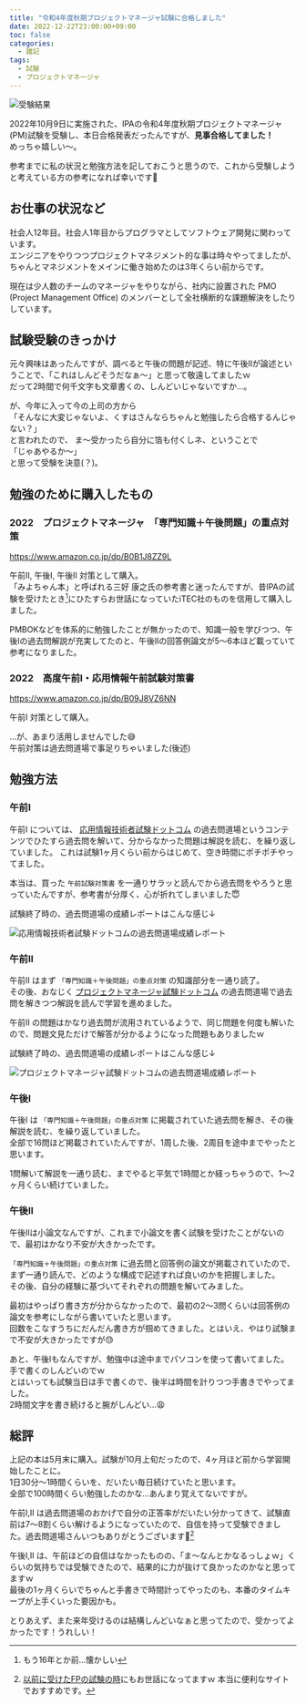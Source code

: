 ```yaml
---
title: "令和4年度秋期プロジェクトマネージャ試験に合格しました"
date: 2022-12-22T23:00:00+09:00
toc: false
categories:
  - 雑記
tags: 
  - 試験
  - プロジェクトマネージャ
---
```


![受験結果](feature.png)

2022年10月9日に実施された、IPAの令和4年度秋期プロジェクトマネージャ(PM)試験を受験し、本日合格発表だったんですが、**見事合格してました！**  
めっちゃ嬉しい～。

参考までに私の状況と勉強方法を記しておこうと思うので、これから受験しようと考えている方の参考になれば幸いです🙏


## お仕事の状況など

社会人12年目。社会人1年目からプログラマとしてソフトウェア開発に関わっています。  
エンジニアをやりつつプロジェクトマネジメント的な事は時々やってましたが、ちゃんとマネジメントをメインに働き始めたのは3年くらい前からです。

現在は少人数のチームのマネージャをやりながら、社内に設置された PMO (Project Management Office) のメンバーとして全社横断的な課題解決をしたりしています。


## 試験受験のきっかけ

元々興味はあったんですが、調べると午後の問題が記述、特に午後IIが論述ということで、「これはしんどそうだなぁ～」と思って敬遠してましたｗ  
だって2時間で何千文字も文章書くの、しんどいじゃないですか…。

が、今年に入って今の上司の方から  
「そんなに大変じゃないよ、くすはさんならちゃんと勉強したら合格するんじゃない？」  
と言われたので、 ま～受かったら自分に箔も付くしネ、ということで  
「じゃあやるか～」  
と思って受験を決意(？)。


## 勉強のために購入したもの

### 2022　プロジェクトマネージャ　「専門知識＋午後問題」の重点対策 

https://www.amazon.co.jp/dp/B0B1J8ZZ9L

午前II, 午後I, 午後II 対策として購入。  
「みよちゃん本」と呼ばれる三好 康之氏の参考書と迷ったんですが、昔IPAの試験を受けたとき[^1]にひたすらお世話になっていたiTEC社のものを信用して購入しました。

PMBOKなどを体系的に勉強したことが無かったので、知識一般を学びつつ、午後Iの過去問解説が充実してたのと、午後IIの回答例論文が5～6本ほど載っていて参考になりました。

### 2022　高度午前Ⅰ・応用情報午前試験対策書

https://www.amazon.co.jp/dp/B09J8VZ6NN

午前I 対策として購入。

…が、あまり活用しませんでした😅  
午前対策は過去問道場で事足りちゃいました(後述)


## 勉強方法


### 午前I

午前I については、 [応用情報技術者試験ドットコム](https://www.ap-siken.com/) の過去問道場というコンテンツでひたすら過去問を解いて、分からなかった問題は解説を読む、を繰り返していました。
これは試験1ヶ月くらい前からはじめて、空き時間にポチポチやってました。

本当は、買った `午前試験対策書` を一通りサラッと読んでから過去問をやろうと思っていたんですが、参考書が分厚く、心が折れてしまいました😇

試験終了時の、過去問道場の成績レポートはこんな感じ↓

![応用情報技術者試験ドットコムの過去問道場成績レポート](ap-siken.png)

### 午前II

午前II はまず `「専門知識＋午後問題」の重点対策` の知識部分を一通り読了。  
その後、おなじく [プロジェクトマネージャ試験ドットコム](https://www.pm-siken.com/) の過去問道場で過去問を解きつつ解説を読んで学習を進めました。

午前II の問題はかなり過去問が流用されているようで、同じ問題を何度も解いたので、問題文見ただけで解答が分かるようになった問題もありましたｗ

試験終了時の、過去問道場の成績レポートはこんな感じ↓

![プロジェクトマネージャ試験ドットコムの過去問道場成績レポート](pm-siken.png)

### 午後I

午後I は `「専門知識＋午後問題」の重点対策` に掲載されていた過去問を解き、その後解説を読む、を繰り返していました。  
全部で16問ほど掲載されていたんですが、1周した後、2周目を途中までやったと思います。

1問解いて解説を一通り読む、までやると平気で1時間とか経っちゃうので、1～2ヶ月くらい続けていました。

### 午後II

午後IIは小論文なんですが、これまで小論文を書く試験を受けたことがないので、最初はかなり不安が大きかったです。

`「専門知識＋午後問題」の重点対策` に過去問と回答例の論文が掲載されていたので、まず一通り読んで、どのような構成で記述すれば良いのかを把握しました。  
その後、自分の経験に基づいてそれぞれの問題を解いてみました。

最初はやっぱり書き方が分からなかったので、最初の2～3問くらいは回答例の論文を参考にしながら書いていたと思います。  
回数をこなすうちにだんだん書き方が掴めてきました。とはいえ、やはり試験まで不安が大きかったですが😓

あと、午後Iもなんですが、勉強中は途中までパソコンを使って書いてました。手で書くのしんどいのでｗ  
とはいっても試験当日は手で書くので、後半は時間を計りつつ手書きでやってました。  
2時間文字を書き続けると腕がしんどい…😩

## 総評

上記の本は5月末に購入。試験が10月上旬だったので、4ヶ月ほど前から学習開始したことに。  
1日30分～1時間くらいを、だいたい毎日続けていたと思います。  
全部で100時間くらい勉強したのかな…あんまり覚えてないですが。

午前I,II は過去問道場のおかげで自分の正答率がだいたい分かってきて、試験直前は7～8割くらい解けるようになっていたので、自信を持って受験できました。過去問道場さんいつもありがとうございます🙏[^2]

午後I,II は、午前ほどの自信はなかったものの、「ま～なんとかなるっしょｗ」くらいの気持ちでは受験できたので、結果的に力が抜けて良かったのかなと思ってますｗ  
最後の1ヶ月くらいでちゃんと手書きで時間計ってやったのも、本番のタイムキープが上手くいった要因かも。

とりあえず、また来年受けるのは結構しんどいなぁと思ってたので、受かってよかったです！うれしい！

[^1]: もう16年とか前…懐かしい
[^2]: [以前に受けたFPの試験の時](../../07/pass_fp2/)にもお世話になってますｗ 本当に便利なサイトでおすすめです。